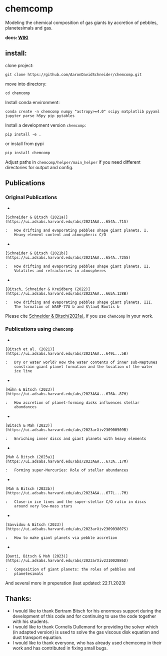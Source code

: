 # chemcomp

Modeling the chemical composition of gas giants by accretion of pebbles, planetesimals and gas.

**docs: [WIKI](https://chemcomp.readthedocs.io/en/latest/ "wiki")**

## install:
clone project:

`git clone https://github.com/AaronDavidSchneider/chemcomp.git`

move into directory:

`cd chemcomp`

Install conda environment:

`conda create -n chemcomp numpy "astropy>=4.0" scipy matplotlib pyyaml jupyter parse h5py pip pytables`

Install a development version `chemcomp`:

`pip install -e .`

or install from pypi

``pip install chemcomp``

Adjust paths in `chemcomp/helper/main_helper` if you need different directories for output and config.

## Publications
### Original Publications

-   

    [Schneider & Bitsch (2021a)](https://ui.adsabs.harvard.edu/abs/2021A&A...654A..71S)

    :   How drifting and evaporating pebbles shape giant planets. I.
        Heavy element content and atmospheric C/O

-   

    [Schneider & Bitsch (2021b)](https://ui.adsabs.harvard.edu/abs/2021A&A...654A..72SS)

    :   How drifting and evaporating pebbles shape giant planets. II.
        Volatiles and refractories in atmospheres

-   

    [Bitsch, Schneider & Kreidberg (2022)](https://ui.adsabs.harvard.edu/abs/2022A&A...665A.138B)

    :   How drifting and evaporating pebbles shape giant planets. III.
        The formation of WASP-77A b and $\tau$ Boötis b

Please cite [Schneider & Bitsch(2021a)](https://ui.adsabs.harvard.edu/abs/2021A&A...654A..71S), if you use `chemcomp` in your work.

### Publications using `chemcomp`

-   

    [Bitsch et al. (2021)](https://ui.adsabs.harvard.edu/abs/2021A&A...649L...5B)

    :   Dry or water world? How the water contents of inner sub-Neptunes
        constrain giant planet formation and the location of the water
        ice line

-   

    [Hühn & Bitsch (2023)](https://ui.adsabs.harvard.edu/abs/2023A&A...676A..87H)

    :   How accretion of planet-forming disks influences stellar
        abundances

-   

    [Bitsch & Mah (2023)](https://ui.adsabs.harvard.edu/abs/2023arXiv230900509B)

    :   Enriching inner discs and giant planets with heavy elements

-   

    [Mah & Bitsch (2023a)](https://ui.adsabs.harvard.edu/abs/2023A&A...673A..17M)

    :   Forming super-Mercuries: Role of stellar abundances

-   

    [Mah & Bitsch (2023b)](https://ui.adsabs.harvard.edu/abs/2023A&A...677L...7M)

    :   Close-in ice lines and the super-stellar C/O ratio in discs
        around very low-mass stars

-   

    [Savvidou & Bitsch (2023)](https://ui.adsabs.harvard.edu/abs/2023arXiv230903807S)

    :   How to make giant planets via pebble accretion

-   

    [Danti, Bitsch & Mah (2023)](https://ui.adsabs.harvard.edu/abs/2023arXiv231002886D)

    :   Composition of giant planets: the roles of pebbles and
        planetesimals

And several more in preperation (last updated: 22.11.2023)


## Thanks:
- I would like to thank Bertram Bitsch for his enormous support during the development of this code and for continuing to use the code together with his students.
- I would like to thank Cornelis Dullemond for providing the solver which (in adapted version) is used to solve the gas viscous disk equation and dust transport equation.
- I would like to thank everyone, who has already used chemcomp in their work and has contributed in fixing small bugs.